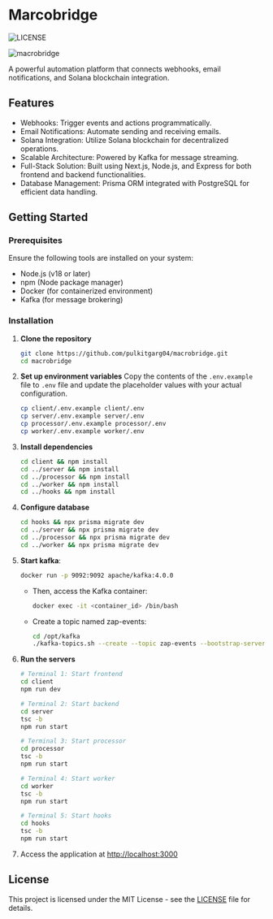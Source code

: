 # Marcobridge

![LICENSE](https://img.shields.io/badge/LICENSE-MIT-blue)

![macrobridge](https://socialify.git.ci/pulkitgarg04/macrobridge/image?language=1&name=1&owner=1&theme=Dark)

A powerful automation platform that connects webhooks, email notifications, and Solana blockchain integration.

## Features
- Webhooks: Trigger events and actions programmatically.
- Email Notifications: Automate sending and receiving emails.
- Solana Integration: Utilize Solana blockchain for decentralized operations.
- Scalable Architecture: Powered by Kafka for message streaming.
- Full-Stack Solution: Built using Next.js, Node.js, and Express for both frontend and backend functionalities.
- Database Management: Prisma ORM integrated with PostgreSQL for efficient data handling.

## Getting Started
### Prerequisites
Ensure the following tools are installed on your system:
- Node.js (v18 or later)
- npm (Node package manager)
- Docker (for containerized environment)
- Kafka (for message brokering)

### Installation

1. **Clone the repository**
   ```bash
   git clone https://github.com/pulkitgarg04/macrobridge.git
   cd macrobridge
   ```

2. **Set up environment variables**
Copy the contents of the `.env.example` file to `.env` file and update the placeholder values with your actual configuration.

   ```bash
   cp client/.env.example client/.env
   cp server/.env.example server/.env
   cp processor/.env.example processor/.env
   cp worker/.env.example worker/.env
   ```

3. **Install dependencies**
   ```bash
   cd client && npm install
   cd ../server && npm install
   cd ../processor && npm install
   cd ../worker && npm install
   cd ../hooks && npm install
   ```


4. **Configure database**
   ```bash
   cd hooks && npx prisma migrate dev
   cd ../server && npx prisma migrate dev
   cd ../processor && npx prisma migrate dev
   cd ../worker && npx prisma migrate dev
   ```

6. **Start kafka**:
   ```bash
   docker run -p 9092:9092 apache/kafka:4.0.0
   ```

   - Then, access the Kafka container:
      ```bash
      docker exec -it <container_id> /bin/bash
      ```

   - Create a topic named zap-events:
      ```bash
      cd /opt/kafka
      ./kafka-topics.sh --create --topic zap-events --bootstrap-server localhost:9092
      ```

5. **Run the servers**
   ```bash
   # Terminal 1: Start frontend
   cd client
   npm run dev
   
   # Terminal 2: Start backend
   cd server
   tsc -b
   npm run start
   
   # Terminal 3: Start processor
   cd processor
   tsc -b
   npm run start
   
   # Terminal 4: Start worker
   cd worker
   tsc -b
   npm run start

   # Terminal 5: Start hooks
   cd hooks
   tsc -b
   npm run start
   ```



7. Access the application at [http://localhost:3000](http://localhost:3000)

## License
This project is licensed under the MIT License - see the [LICENSE](LICENSE) file for details.